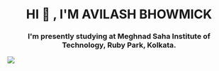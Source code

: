<h1 align="center"> HI 🤙 , I'M AVILASH BHOWMICK</h1>

<h3 align="center"> I'm presently studying at Meghnad Saha Institute of Technology, Ruby Park, Kolkata.</h3>

![]("https://www.graphicmania.net/creative-animated-gifs-project-by-mat-lucas/".gif)
